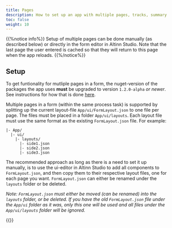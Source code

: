 ```yaml
---
title: Pages
description: How to set up an app with multiple pages, tracks, summary or multiple layouts.
toc: false
weight: 10
---
```


{{%notice info%}}
Setup of multiple pages can be done manually (as described below) or directly in the form editor in Altinn Studio.
Note that the last page the user entered is cached so that they will return to this page when the app reloads.
{{%/notice%}}

## Setup
To get funtionality for mutliple pages in a form, the nuget-version of the packages the app uses **must** be upgraded to version `1.2.0-alpha` _or newer_.
See instructions for how that is done [here](../../../maintainance/dependencies).

Multiple pages in a form (within the same process task) is supported by splitting up the current layout-file `App/ui/FormLayout.json` to one file per page. The files must be placed in a folder `App/ui/layouts`. Each layout file must use the same format as the existing `FormLayout.json` file. For example:

```
|- App/
  |- ui/
    |- layouts/
      |- side1.json
      |- side2.json
      |- side3.json
```

The recommended approach as long as there is a need to set it up manually, is to use the ui-editor in Altinn Studio to add all components to `FormLayout.json`, and then copy them to their respective layout files, one for each page you want. `FormLayout.json` can either be renamed under the `layouts` folder or be deleted.

_Note: `FormLayout.json` must either be moved (can be renamed) into the `layouts` folder, or be deleted. If you have the old `FormLayout.json` file under the `App/ui` folder as it was, only this one will be used and all files under the `App/ui/layouts` folder will be ignored._

{{<children>}}